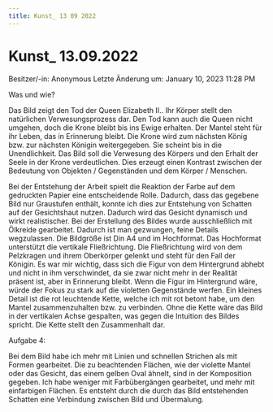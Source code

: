 ```yaml
---
title: Kunst_ 13 09 2022
---
```

# Kunst_ 13.09.2022

Besitzer/-in: Anonymous
Letzte Änderung um: January 10, 2023 11:28 PM

Was und wie?

Das Bild zeigt den Tod der Queen Elizabeth II.. Ihr Körper stellt den natürlichen Verwesungsprozess dar. Den Tod kann auch die Queen nicht umgehen, doch die Krone bleibt bis ins Ewige erhalten. Der Mantel steht für ihr Leben, das in Erinnerung bleibt. Die Krone wird zum nächsten König bzw. zur nächsten Königin weitergegeben. Sie scheint bis in die Unendlichkeit. Das Bild soll die Verwesung des Körpers und den Erhalt der Seele in der Krone verdeutlichen. Dies erzeugt einen Kontrast zwischen der Bedeutung von Objekten / Gegenständen und dem Körper / Menschen.

Bei der Entstehung der Arbeit spielt die Reaktion der Farbe auf dem gedruckten Papier eine entscheidende Rolle. Dadurch, dass das gegebene Bild nur Graustufen enthält, konnte ich dies zur Entstehung von Schatten auf der Gesichtshaut nutzen. Dadurch wird das Gesicht dynamisch und wirkt realistischer. Bei der Erstellung des Bildes wurde ausschließlich mit Ölkreide gearbeitet. Dadurch ist man gezwungen, feine Details wegzulassen. Die Bildgröße ist Din A4 und im Hochformat. Das Hochformat unterstützt die vertikale Fließrichtung. Die Fließrichtung wird von dem Pelzkragen und ihrem Oberkörper gelenkt und steht für den Fall der Königin. Es war mir wichtig, dass sich die Figur von dem Hintergrund abhebt und nicht in ihm verschwindet, da sie zwar nicht mehr in der Realität präsent ist, aber in Erinnerung bleibt. Wenn die Figur im Hintergrund wäre, würde der Fokus zu stark auf die violetten Gegenstände werfen. Ein kleines Detail ist die rot leuchtende Kette, welche ich mit rot betont habe, um den Mantel zusammenzuhalten bzw. zu verbinden. Ohne die Kette wäre das Bild in der vertikalen Achse gespalten, was gegen die Intuition des Bildes spricht. Die Kette stellt den Zusammenhalt dar.

Aufgabe 4:

Bei dem Bild habe ich mehr mit Linien und schnellen Strichen als mit Formen gearbeitet. Die zu beachtenden Flächen, wie der violette Mantel oder das Gesicht, das einem gelben Oval ähnelt, sind in der Komposition gegeben. Ich habe weniger mit Farbübergängen gearbeitet, und mehr mit einfarbigen Flächen. Es entsteht durch die durch das Bild entstehenden Schatten eine Verbindung zwischen Bild und Übermalung.